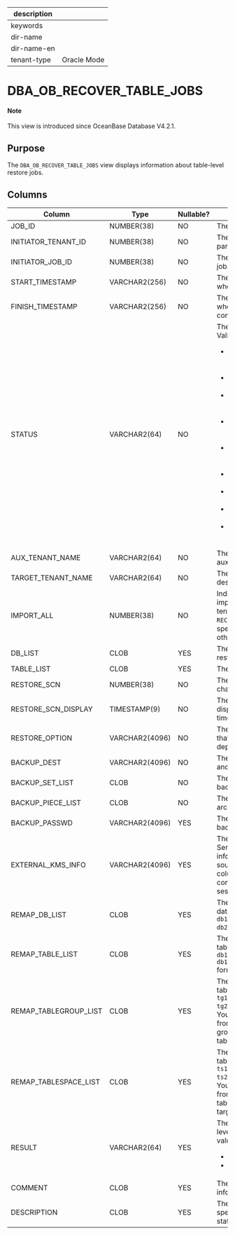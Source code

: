 | description ||
|---|---|
| keywords ||
| dir-name ||
| dir-name-en ||
| tenant-type | Oracle Mode |

# DBA_OB_RECOVER_TABLE_JOBS

<main id="notice" type='explain'>
  <h4>Note</h4>
  <p>This view is introduced since OceanBase Database V4.2.1. </p>
</main>

## Purpose

The `DBA_OB_RECOVER_TABLE_JOBS` view displays information about table-level restore jobs. 

## Columns

| **Column** | **Type** | **Nullable?** | **Description** |
| --- | --- | --- | --- |
| JOB_ID | NUMBER(38) | NO | The ID of the job. |
| INITIATOR_TENANT_ID | NUMBER(38) | NO | The tenant ID of the parent job. |
| INITIATOR_JOB_ID | NUMBER(38) | NO | The ID of the parent job. |
| START_TIMESTAMP | VARCHAR2(256) | NO | The time on the tenant when the job started. |
| FINISH_TIMESTAMP | VARCHAR2(256) | NO | The time on the tenant when the job was completed. |
| STATUS | VARCHAR2(64) | NO | The status of the job. Valid values:<ul><li>`PREPARE`: The job is in the initialization state.  </li><li>`RECOVERING`: Restore is in progress. </li><li>`RESTORE_AUX_TENANT`: The auxiliary tenant is being restored. </li><li>`PRECHECK_IMPORT`: A precheck is in progress. </li><li>`GEN_IMPORT_JOB`: The import job is being initialized. </li><li>`IMPORTING`: A table is being imported. </li><li> `CANCELING`: The job is being canceled.</li><li>`COMPLETED`: The job is completed. </li><li>`FAILED`: The job failed. </li></ul> |
| AUX_TENANT_NAME | VARCHAR2(64) | NO | The name of the auxiliary tenant. |
| TARGET_TENANT_NAME | VARCHAR2(64) | NO | The name of the destination tenant. |
| IMPORT_ALL | NUMBER(38) | NO | Indicates whether to import all tables in the tenant. The value is `1` if `RECOVER TABLE *.*` is specified, and is `0` in other scenarios. |
| DB_LIST | CLOB | YES | The databases to restore. |
| TABLE_LIST | CLOB | YES | The tables to restore. |
| RESTORE_SCN | NUMBER(38) | NO | The restore system change number (SCN). |
| RESTORE_SCN_DISPLAY | TIMESTAMP(9) | NO | The restore SCN displayed as a timestamp. |
| RESTORE_OPTION | VARCHAR2(4096) | NO | The restore options that the auxiliary tenant depends on. |
| BACKUP_DEST | VARCHAR2(4096) | NO | The path for backup and archiving. |
| BACKUP_SET_LIST | CLOB | NO | The path for data backup. |
| BACKUP_PIECE_LIST | CLOB | NO | The path for log archiving. |
| BACKUP_PASSWD | VARCHAR2(4096) | YES | The password of the backup set. |
| EXTERNAL_KMS_INFO | VARCHAR2(4096) | YES | The Key Management Service (KMS) information of the source tenant. This column must be configured in the session.  |
| REMAP_DB_LIST | CLOB | YES | The list of renamed databases, in the `db1:new_db1, db2:newdb2` format. |
| REMAP_TABLE_LIST | CLOB | YES | The list of renamed tables, in the `db1.t1:new_t1, db1.t2:db2.new_t2` format. |
| REMAP_TABLEGROUP_LIST | CLOB | YES | The list of remapped table groups in the `tg1:new_tg1, tg2:new_tg2` format. You can remap a table from the original table group to the target table group. |
| REMAP_TABLESPACE_LIST | CLOB | YES | The list of remapped tablespaces, in the `ts1:new_ts1, ts2:new_ts2` format. You can remap a table from the original tablespace to the target tablespace. |
| RESULT | VARCHAR2(64) | YES | The result of the table-level restore job. Valid values:<ul><li>SUCCESS  </li><li>FAIL </li></ul> |
| COMMENT | CLOB | YES | The additional information. |
| DESCRIPTION | CLOB | YES | The description specified in the restore statement. |
